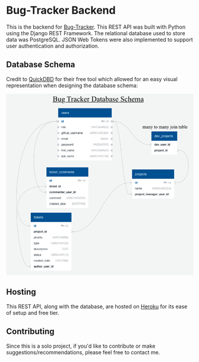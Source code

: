 # Bug-Tracker Backend

This is the backend for [Bug-Tracker](https://github.com/Justin-Cordero/bug-tracker). This REST API was built with Python using the Django REST Framework. The relational database used to store data was PostgreSQL. JSON Web Tokens were also implemented to support user authentication and authorization.

## Database Schema

Credit to [QuickDBD](https://www.quickdatabasediagrams.com/) for their free tool which allowed for an easy visual representation when designing the database schema:

![schema](https://github.com/Justin-Cordero/bug-tracker-backend/blob/main/Database_Schema.png?raw=true)
## Hosting

This REST API, along with the database, are hosted on [Heroku](https://id.heroku.com/login) for its ease of setup and free tier.

## Contributing
Since this is a solo project, if you'd like to contribute or make suggestions/recommendations, please feel free to contact me.
